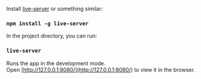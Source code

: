 Install [live-server](https://www.npmjs.com/package/live-server) or something similar:

### `npm install -g live-server`

In the project directory, you can run:

### `live-server`

Runs the app in the development mode.<br />
Open [http://127.0.0.1:8080/](http://127.0.0.1:8080/) to view it in the browser.

